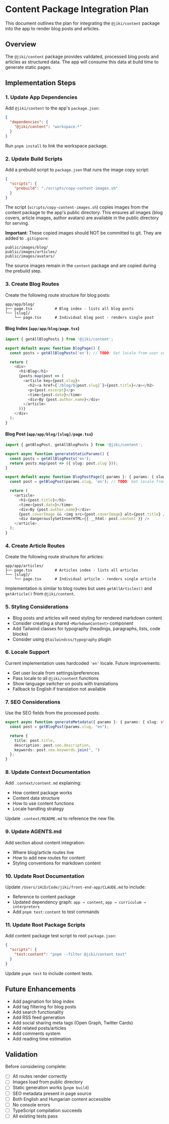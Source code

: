 # Content Package Integration Plan

This document outlines the plan for integrating the `@jiki/content` package into the app to render blog posts and articles.

## Overview

The `@jiki/content` package provides validated, processed blog posts and articles as structured data. The app will consume this data at build time to generate static pages.

## Implementation Steps

### 1. Update App Dependencies

Add `@jiki/content` to the app's `package.json`:

```json
{
  "dependencies": {
    "@jiki/content": "workspace:*"
  }
}
```

Run `pnpm install` to link the workspace package.

### 2. Update Build Scripts

Add a prebuild script to `package.json` that runs the image copy script:

```json
{
  "scripts": {
    "prebuild": "./scripts/copy-content-images.sh"
  }
}
```

The script (`scripts/copy-content-images.sh`) copies images from the content package to the app's public directory. This ensures all images (blog covers, article images, author avatars) are available in the public directory for serving.

**Important**: These copied images should NOT be committed to git. They are added to `.gitignore`:

```
public/images/blog/
public/images/articles/
public/images/avatars/
```

The source images remain in the `content` package and are copied during the prebuild step.

### 3. Create Blog Routes

Create the following route structure for blog posts:

```
app/app/blog/
├── page.tsx          # Blog index - lists all blog posts
└── [slug]/
    └── page.tsx      # Individual blog post - renders single post
```

#### Blog Index (`app/app/blog/page.tsx`)

```typescript
import { getAllBlogPosts } from '@jiki/content';

export default async function BlogPage() {
  const posts = getAllBlogPosts('en'); // TODO: Get locale from user settings

  return (
    <div>
      <h1>Blog</h1>
      {posts.map(post => (
        <article key={post.slug}>
          <h2><a href={`/blog/${post.slug}`}>{post.title}</a></h2>
          <p>{post.excerpt}</p>
          <time>{post.date}</time>
          <div>By {post.author.name}</div>
        </article>
      ))}
    </div>
  );
}
```

#### Blog Post (`app/app/blog/[slug]/page.tsx`)

```typescript
import { getBlogPost, getAllBlogPosts } from '@jiki/content';

export async function generateStaticParams() {
  const posts = getAllBlogPosts('en');
  return posts.map(post => ({ slug: post.slug }));
}

export default async function BlogPostPage({ params }: { params: { slug: string } }) {
  const post = getBlogPost(params.slug, 'en'); // TODO: Get locale from user settings

  return (
    <article>
      <h1>{post.title}</h1>
      <time>{post.date}</time>
      <div>By {post.author.name}</div>
      {post.coverImage && <img src={post.coverImage} alt={post.title} />}
      <div dangerouslySetInnerHTML={{ __html: post.content }} />
    </article>
  );
}
```

### 4. Create Article Routes

Create the following route structure for articles:

```
app/app/articles/
├── page.tsx          # Articles index - lists all articles
└── [slug]/
    └── page.tsx      # Individual article - renders single article
```

Implementation is similar to blog routes but uses `getAllArticles()` and `getArticle()` from `@jiki/content`.

### 5. Styling Considerations

- Blog posts and articles will need styling for rendered markdown content
- Consider creating a shared `<MarkdownContent>` component
- Add Tailwind classes for typography (headings, paragraphs, lists, code blocks)
- Consider using `@tailwindcss/typography` plugin

### 6. Locale Support

Current implementation uses hardcoded `'en'` locale. Future improvements:

- Get user locale from settings/preferences
- Pass locale to all `@jiki/content` functions
- Show language switcher on posts with translations
- Fallback to English if translation not available

### 7. SEO Considerations

Use the SEO fields from the processed posts:

```typescript
export async function generateMetadata({ params }: { params: { slug: string } }) {
  const post = getBlogPost(params.slug, "en");

  return {
    title: post.title,
    description: post.seo.description,
    keywords: post.seo.keywords.join(", ")
  };
}
```

### 8. Update Context Documentation

Add `.context/content.md` explaining:

- How content package works
- Content data structure
- How to use content functions
- Locale handling strategy

Update `.context/README.md` to reference the new file.

### 9. Update AGENTS.md

Add section about content integration:

- Where blog/article routes live
- How to add new routes for content
- Styling conventions for markdown content

### 10. Update Root Documentation

Update `/Users/iHiD/Code/jiki/front-end-app/CLAUDE.md` to include:

- Reference to content package
- Updated dependency graph: `app → content`, `app → curriculum → interpreters`
- Add `pnpm test:content` to test commands

### 11. Update Root Package Scripts

Add content package test script to root `package.json`:

```json
{
  "scripts": {
    "test:content": "pnpm --filter @jiki/content test"
  }
}
```

Update `pnpm test` to include content tests.

## Future Enhancements

- Add pagination for blog index
- Add tag filtering for blog posts
- Add search functionality
- Add RSS feed generation
- Add social sharing meta tags (Open Graph, Twitter Cards)
- Add related posts/articles
- Add comments system
- Add reading time estimation

## Validation

Before considering complete:

- [ ] All routes render correctly
- [ ] Images load from public directory
- [ ] Static generation works (`pnpm build`)
- [ ] SEO metadata present in page source
- [ ] Both English and Hungarian content accessible
- [ ] No console errors
- [ ] TypeScript compilation succeeds
- [ ] All existing tests pass
